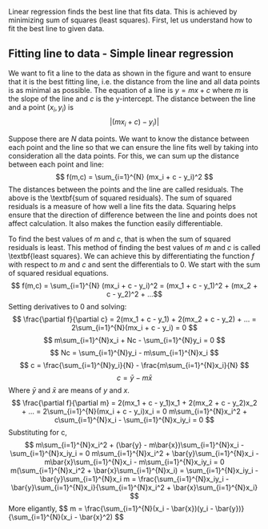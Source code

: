 Linear regression finds the best line that fits data. This is achieved by minimizing sum of squares (least squares).
First, let us understand how to fit the best line to given data.
## Fitting line to data - Simple linear regression
We want to fit a line to the data as shown in the figure and want to ensure that it is the best fitting line, i.e. the distance from the line and all data points is as minimal as possible.
The equation of a line is $y = mx + c$ where $m$ is the slope of the line and $c$ is the y-intercept.
The distance between the line and a point $(x_i, y_i)$ is
$$ |(mx_i + c) - y_i)| $$

Suppose there are $N$ data points. We want to know the distance between each point and the line so that we can ensure the line fits well by taking into consideration all the data points. For this, we can sum up the distance between each point and line:
$$ f(m,c) = \sum_{i=1}^{N} (mx_i + c - y_i)^2 $$
The distances between the points and the line are called residuals. The above is the \textbf{sum of squared residuals}. The sum of squared residuals is a measure of how well a line fits the data. Squaring helps ensure that the direction of difference between the line and points does not affect calculation. It also makes the function easily differentiable.

To find the best values of $m$ and $c$, that is when the sum of squared residuals is least. This method of finding the best values of $m$ and $c$ is called \textbf{least squares}. We can achieve this by differentiating the function $f$ with respect to $m$ and $c$ and sent the differentials to 0. We start with the sum of squared residual equations.
$$ f(m,c) = \sum_{i=1}^{N} (mx_i + c - y_i)^2 = (mx_1 + c - y_1)^2 + (mx_2 + c - y_2)^2 + ...$$
Setting derivatives to 0 and solving:
$$ \frac{\partial f}{\partial c} = 2(mx_1 + c - y_1) + 2(mx_2 + c - y_2) + ... = 2\sum_{i=1}^{N}(mx_i + c - y_i) = 0 $$
$$ m\sum_{i=1}^{N}x_i + Nc - \sum_{i=1}^{N}y_i = 0 $$
$$ Nc = \sum_{i=1}^{N}y_i - m\sum_{i=1}^{N}x_i $$
$$ c = \frac{\sum_{i=1}^{N}y_i}{N} - \frac{m\sum_{i=1}^{N}x_i}{N} $$
$$ c = \bar{y} - m\bar{x} $$
Where $\bar{y}$ and $\bar{x}$ are means of $y$ and $x$.
$$
\frac{\partial f}{\partial m} = 2(mx_1 + c - y_1)x_1 + 2(mx_2 + c - y_2)x_2 + ... = 2\sum_{i=1}^{N}(mx_i + c - y_i)x_i = 0
m\sum_{i=1}^{N}x_i^2 + c\sum_{i=1}^{N}x_i - \sum_{i=1}^{N}x_iy_i = 0
$$
Substituting for c,
$$
m\sum_{i=1}^{N}x_i^2 + (\bar{y} - m\bar{x})\sum_{i=1}^{N}x_i - \sum_{i=1}^{N}x_iy_i = 0
m\sum_{i=1}^{N}x_i^2 + \bar{y}\sum_{i=1}^{N}x_i - m\bar{x}\sum_{i=1}^{N}x_i - m\sum_{i=1}^{N}x_iy_i = 0
m(\sum_{i=1}^{N}x_i^2 + \bar{x}\sum_{i=1}^{N}x_i) = \sum_{i=1}^{N}x_iy_i - \bar{y}\sum_{i=1}^{N}x_i
m = \frac{\sum_{i=1}^{N}x_iy_i - \bar{y}\sum_{i=1}^{N}x_i}{\sum_{i=1}^{N}x_i^2 + \bar{x}\sum_{i=1}^{N}x_i}
$$
More eligantly, 
$$
m = \frac{\sum_{i=1}^{N}(x_i - \bar{x})(y_i - \bar{y})}{\sum_{i=1}^{N}(x_i - \bar{x}^2)
$$

